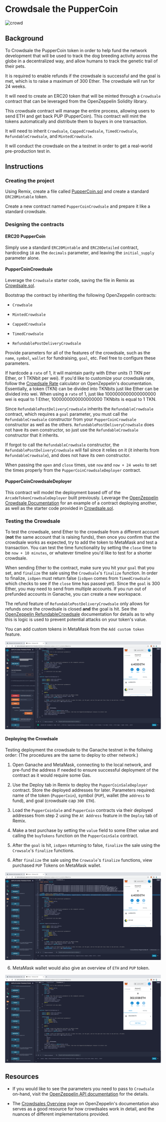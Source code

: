 # Crowdsale the PupperCoin

![crowd](https://image.shutterstock.com/image-photo/group-people-holding-cigarette-lighters-600w-687342115.jpg)

## Background

To Crowdsale the PupperCoin token in order to help fund the network development that will be used to track the dog breeding activity across the globe in a decentralized way, and allow humans to track the genetic trail of their pets. 

It is required to enable refunds if the crowdsale is successful and the goal is met, which is to raise a maximum of 300 Ether. The crowdsale will run for 24 weeks.

It will need to create an ERC20 token that will be minted through a `Crowdsale` contract that can be leveraged from the OpenZeppelin Solidity library.

This crowdsale contract will manage the entire process, allowing users to send ETH and get back PUP (PupperCoin).
This contract will mint the tokens automatically and distribute them to buyers in one transaction.

It will need to inherit `Crowdsale`, `CappedCrowdsale`, `TimedCrowdsale`, `RefundableCrowdsale`, and `MintedCrowdsale`.

It will conduct the crowdsale on the a testnet in order to get a real-world pre-production test in.

## Instructions

### Creating the project

Using Remix, create a file called [PupperCoin.sol](Starter-Code/PupperCoin.sol) and create a standard `ERC20Mintable` token. 

Create a new contract named `PupperCoinCrowdsale` and prepare it like a standard crowdsale.

### Designing the contracts

#### ERC20 PupperCoin

Simply use a standard `ERC20Mintable` and `ERC20Detailed` contract, hardcoding `18` as the `decimals` parameter, and leaving the `initial_supply` parameter alone.

#### PupperCoinCrowdsale

Leverage the `Crowdsale` starter code, saving the file in Remix as [Crowdsale.sol](Starter-Code/Crowdsale.sol).

Bootstrap the contract by inheriting the following OpenZeppelin contracts:

* `Crowdsale`

* `MintedCrowdsale`

* `CappedCrowdsale`

* `TimedCrowdsale`

* `RefundablePostDeliveryCrowdsale`

Provide parameters for all of the features of the crowdsale, such as the `name`, `symbol`, `wallet` for fundraising, `goal`, etc. Feel free to configure these parameters.

If hardcode a `rate` of 1, it will maintain parity with Ether units (1 TKN per Ether, or 1 TKNbit per wei). If you'd like to customize your crowdsale rate, follow the [Crowdsale Rate](https://docs.openzeppelin.com/contracts/2.x/crowdsales#crowdsale-rate) calculator on OpenZeppelin's documentation. Essentially, a token (TKN) can be divided into TKNbits just like Ether can be divided into wei. When using a `rate` of 1, just like 1000000000000000000 wei is equal to 1 Ether, 1000000000000000000 TKNbits is equal to 1 TKN.

Since `RefundablePostDeliveryCrowdsale` inherits the `RefundableCrowdsale` contract, which requires a `goal` parameter, you must call the `RefundableCrowdsale` constructor from your `PupperCoinCrowdsale` constructor as well as the others. `RefundablePostDeliveryCrowdsale` does not have its own constructor, so just use the `RefundableCrowdsale` constructor that it inherits.

If forgot to call the `RefundableCrowdsale` constructor, the `RefundablePostDeliveryCrowdsale` will fail since it relies on it (it inherits from `RefundableCrowdsale`), and does not have its own constructor.

When passing the `open` and `close` times, use `now` and `now + 24 weeks` to set the times properly from the `PupperCoinCrowdsaleDeployer` contract.

#### PupperCoinCrowdsaleDeployer

This contract will model the deployment based off of the `ArcadeTokenCrowdsaleDeployer` built previously. Leverage the [OpenZeppelin Crowdsale Documentation](https://docs.openzeppelin.com/contracts/2.x/crowdsales) for an example of a contract deploying another, as well as the starter code provided in [Crowdsale.sol](Starter-Code/Crowdsale.sol).

### Testing the Crowdsale

To test the crowdsale, send Ether to the crowdsale from a different account (**not** the same account that is raising funds), then once you confirm that the crowdsale works as expected, try to add the token to MetaMask and test a transaction. You can test the time functionality by setting the `close` time to be `now + 10 minutes`, or whatever timeline you'd like to test for a shorter crowdsale.

When sending Ether to the contract, make sure you hit your `goal` that you set, and `finalize` the sale using the `Crowdsale`'s `finalize` function. In order to finalize, `isOpen` must return false (`isOpen` comes from `TimedCrowdsale` which checks to see if the `close` time has passed yet). Since the `goal` is 300 Ether, you may need to send from multiple accounts. If you run out of prefunded accounts in Ganache, you can create a new workspace.

The refund feature of `RefundablePostDeliveryCrowdsale` only allows for refunds once the crowdsale is closed **and** the goal is hit. See the [OpenZeppelin RefundableCrowdsale](https://docs.openzeppelin.com/contracts/2.x/api/crowdsale#RefundableCrowdsale) documentation for details as to why this is logic is used to prevent potential attacks on your token's value.

You can add custom tokens in MetaMask from the `Add custom token` feature.

![add-custom-token](Images/MetaMask-2.png)


#### Deploying the Crowdsale

Testing deployment the crowdsale to the Ganache testnet in the follwing order: (The procedures are the same to deploy to other network.) 

1. Open Ganache and MetaMask, connecting to the local network, and pre-fund the address if needed to ensure successful deployment of the contract as it would require some Gas.

2. Use the Deploy tab in Remix to deploy the  `PupperCoinSaleDeployer` contract. Store the deployed addresses for later. Parameters required: name of the token (`PupperCoin`), symbol (`PUP`), wallet (the `address` to fund), and goal (crowdsale cap `300 ETH`).

3. Load the `PupperCoinSale` and `PupperCoin` contracts via their deployed addresses from step 2 using the `At Address` feature in the `Deploy` tab of Remix.

4. Make a test purchase by setting the `value` field to some Ether value and calling the `buyTokens` function on the `PupperCoinSale` contract.

5. After the `goal` is hit, `isOpen` returning to false, `finalize` the sale using the `Crowsale`'s `finalize` functions.

6. After `finalize` the sale using the `Crowsale`'s `finalize` functions, view  purchased `PUP` Tokens on MetaMask wallet.  

![PUP](Images/MetaMask-3.png)

6. MetaMask wallet would also give an overview of `ETH` and `PUP` token.

![ETH](Images/MetaMask-1.png)

## Resources

* If you would like to see the parameters you need to pass to `Crowdsale` on-hand, visit the [OpenZeppelin API documentation](https://docs.openzeppelin.com/contracts/2.x/api/crowdsale#_core) for the details.

* The [Crowdsales Overview](https://docs.openzeppelin.com/contracts/2.x/crowdsales) page on OpenZeppelin's documentation also serves as a good resource for how crowdsales work in detail, and the nuances of different implementations provided.
